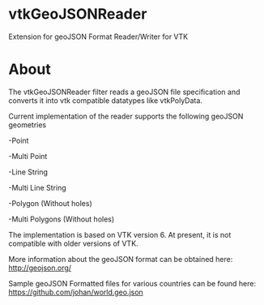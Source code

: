 vtkGeoJSONReader
================

Extension for geoJSON Format Reader/Writer for VTK

About
================
The vtkGeoJSONReader filter reads a geoJSON file specification and converts it into vtk compatible datatypes like vtkPolyData.

Current implementation of the reader supports the following geoJSON geometries

-Point

-Multi Point

-Line String

-Multi Line String

-Polygon (Without holes)

-Multi Polygons (Without holes)



The implementation is based on VTK version 6. At present, it is not compatible with older versions of VTK.


More information about the geoJSON format can be obtained here:
http://geojson.org/


Sample geoJSON Formatted files for various countries can be found here:
https://github.com/johan/world.geo.json
